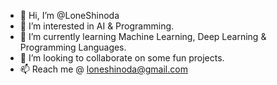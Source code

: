 - 👋 Hi, I’m @LoneShinoda
- 👀 I’m interested in AI & Programming. 
- 🌱 I’m currently learning Machine Learning, Deep Learning & Programming Languages. 
- 💞️ I’m looking to collaborate on some fun projects. 
- 📫 Reach me @ loneshinoda@gmail.com 

<!---
LoneShinoda/LoneShinoda is a ✨ special ✨ repository because its `README.md` (this file) appears on your GitHub profile.
You can click the Preview link to take a look at your changes.
--->
